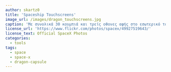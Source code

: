 ```yaml
---
author: skartz0
title: 'Spaceship Touchscreens'
image_url: /images/dragon_touchscreens.jpg
caption: 'Με συνολικά 30 κουμπιά και τρείς οθονες αφής στο εσωτερικό του Dragon καλύπτονται ολες οι ανάγκες αλληλεπιδρασης με το διαστημόπλοιο, τεράστια αλλαγή από τα 2.000 κουμπιά και διακόπτες στο Space Shuttle. Σε σε συνδυασμό με τεχνολογιες αυτόνομης λειτουργίας η χρηση απο μη εξυδεικευμένα ατομα ειναι το άμεσο πλάνο χρήσης της'
license_url: 'https://www.flickr.com/photos/spacex/49927519643/'
license_text: Official SpaceX Photos
categories:
  - tools
tags:
  - space
  - space-x
  - dragon-capsule
---
```

